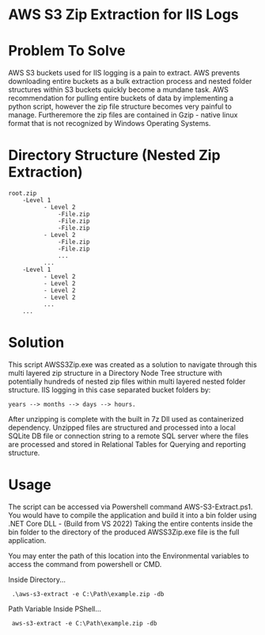 # AWS S3 Zip Extraction for IIS Logs

# Problem To Solve

AWS S3 buckets used for IIS logging is a pain to extract. AWS prevents downloading entire buckets as a bulk extraction process and nested folder structures within 
S3 buckets quickly become a mundane task. AWS recommendation for pulling entire buckets of data by implementing a python script, however the zip file structure 
becomes very painful to manage. Furtheremore the zip files are contained in Gzip - native linux format that is not recognized by Windows Operating Systems.

# Directory Structure (Nested Zip Extraction)

    root.zip
        -Level 1
              - Level 2
                  -File.zip
                  -File.zip
                  -File.zip
              - Level 2
                  -File.zip
                  -File.zip
                  ...
              ...          
        -Level 1
              - Level 2
              - Level 2
              - Level 2
              - Level 2
              ...
        ...


# Solution

This script AWSS3Zip.exe was created as a solution to navigate through this multi layered zip structure in a Directory Node Tree structure with potentially hundreds of nested 
zip files within multi layered nested folder structure. IIS logging in this case separated bucket folders by:

    years --> months --> days --> hours.

After unzipping is complete with the built in 7z Dll used as containerized dependency. Unzipped files are structured and processed into a local SQLite DB file or 
connection string to a remote SQL server where the files are processed and stored in Relational Tables for Querying and reporting structure.

# Usage

The script can be accessed via Powershell command  AWS-S3-Extract.ps1.
You would have to compile the application and build it into a bin folder using .NET Core DLL  - (Build from VS 2022) 
Taking the entire contents inside the bin folder to the directory of the produced AWSS3Zip.exe file is the full application.

You may enter the path of this location into the Environmental variables to access the command from powershell or CMD.

Inside Directory...

     .\aws-s3-extract -e C:\Path\example.zip -db

Path Variable Inside PShell...

     aws-s3-extract -e C:\Path\example.zip -db


